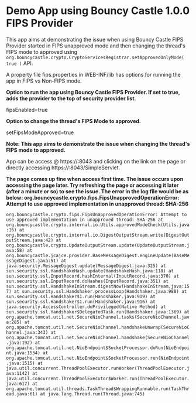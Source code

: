 # Demo App using Bouncy Castle 1.0.0 FIPS Provider

This app aims at demonstrating the issue when using Bouncy Castle FIPS Provider started in FIPS unapproved mode and then changing the thread's FIPS mode to approved using `org.bouncycastle.crypto.CryptoServicesRegistrar.setApprovedOnlyMode( true )` API.

A property file fips.properties in WEB-INF/lib has options for running the app in FIPS vs Non-FIPS mode.

**Option to run the app using Bouncy Castle FIPS Provider. If set to true, adds the provider to the top of security provider list.**

fipsEnabled=true

**Option to change the thread's FIPS Mode to approved.**  

setFipsModeApproved=true 

**Note: This app aims to demonstrate the issue when changing the thread's FIPS mode to approved.**

App can be access @ https://<hostname>:8043 and clicking on the link on the page or directly accessing https://<hostname>:8043/SimpleServlet. 

__The page comes up fine when access first time. The issue occurs upon accessing the page later. Try refreshing the page or accessing it later (after a minute or so) to see the issue. The error in the log file would be as below: 
org.bouncycastle.crypto.fips.FipsUnapprovedOperationError: Attempt to use approved implementation in unapproved thread: SHA-256__

`org.bouncycastle.crypto.fips.FipsUnapprovedOperationError: Attempt to use approved implementation in unapproved thread: SHA-256
	at org.bouncycastle.crypto.internal.io.Utils.approvedModeCheck(Utils.java:16)
	at org.bouncycastle.crypto.internal.io.DigestOutputStream.write(DigestOutputStream.java:42)
	at org.bouncycastle.crypto.UpdateOutputStream.update(UpdateOutputStream.java:58)
	at org.bouncycastle.jcajce.provider.BaseMessageDigest.engineUpdate(BaseMessageDigest.java:51)
	at java.security.MessageDigest.update(MessageDigest.java:325)
	at sun.security.ssl.HandshakeHash.update(HandshakeHash.java:118)
	at sun.security.ssl.InputRecord.hashInternal(InputRecord.java:370)
	at sun.security.ssl.InputRecord.doHashes(InputRecord.java:351)
	at sun.security.ssl.HandshakeInStream.digestNow(HandshakeInStream.java:157)
	at sun.security.ssl.Handshaker.processLoop(Handshaker.java:980)
	at sun.security.ssl.Handshaker$1.run(Handshaker.java:919)
	at sun.security.ssl.Handshaker$1.run(Handshaker.java:916)
	at java.security.AccessController.doPrivileged(Native Method)
	at sun.security.ssl.Handshaker$DelegatedTask.run(Handshaker.java:1369)
	at org.apache.tomcat.util.net.SecureNioChannel.tasks(SecureNioChannel.java:285)
	at org.apache.tomcat.util.net.SecureNioChannel.handshakeUnwrap(SecureNioChannel.java:343)
	at org.apache.tomcat.util.net.SecureNioChannel.handshake(SecureNioChannel.java:192)
	at org.apache.tomcat.util.net.NioEndpoint$SocketProcessor.doRun(NioEndpoint.java:1534)
	at org.apache.tomcat.util.net.NioEndpoint$SocketProcessor.run(NioEndpoint.java:1515)
	at java.util.concurrent.ThreadPoolExecutor.runWorker(ThreadPoolExecutor.java:1142)
	at java.util.concurrent.ThreadPoolExecutor$Worker.run(ThreadPoolExecutor.java:617)
	at org.apache.tomcat.util.threads.TaskThread$WrappingRunnable.run(TaskThread.java:61)
	at java.lang.Thread.run(Thread.java:745)`
